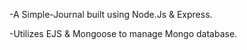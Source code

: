 -A Simple-Journal built using Node.Js & Express.

-Utilizes EJS & Mongoose to manage Mongo database.
